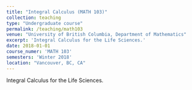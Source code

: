 ```yaml
---
title: "Integral Calculus (MATH 103)"
collection: teaching
type: "Undergraduate course"
permalink: /teaching/math103
venue: "University of British Columbia, Department of Mathematics"
excerpt: 'Integral Calculus for the Life Sciences.'
date: 2018-01-01
course_numer: 'MATH 103'
semesters: 'Winter 2018'
location: "Vancouver, BC, CA"
---
```


Integral Calculus for the Life Sciences.

